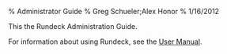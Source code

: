 % Administrator Guide
% Greg Schueler;Alex Honor
% 1/16/2012

This the Rundeck Administration Guide.

For information about using Rundeck, see the [User Manual](../manual/index.html).

